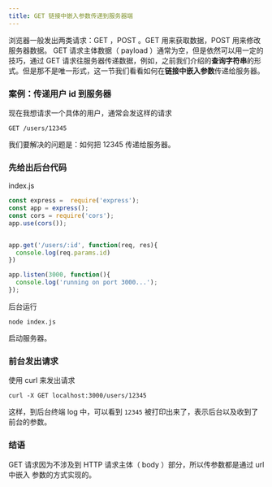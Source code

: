 ```yaml
---
title: GET 链接中嵌入参数传递到服务器端
---
```


浏览器一般发出两类请求：GET ，POST 。GET 用来获取数据，POST 用来修改服务器数据。
GET 请求主体数据（ payload ）通常为空，但是依然可以用一定的技巧，通过 GET 请求往服务器传递数据，例如，之前我们介绍的**查询字符串**的形式。但是那不是唯一形式，这一节我们看看如何在**链接中嵌入参数**传递给服务器。

### 案例：传递用户 id 到服务器

现在我想请求一个具体的用户，通常会发这样的请求

```
GET /users/12345
```

我们要解决的问题是：如何把 12345 传递给服务器。


### 先给出后台代码

index.js


```js
const express =  require('express');
const app = express();
const cors = require('cors');
app.use(cors());


app.get('/users/:id', function(req, res){
  console.log(req.params.id)
})

app.listen(3000, function(){
  console.log('running on port 3000...');
});
```

后台运行

```
node index.js
```

启动服务器。

### 前台发出请求

使用 curl 来发出请求

```
curl -X GET localhost:3000/users/12345
```

这样，到后台终端 log 中，可以看到 `12345` 被打印出来了，表示后台以及收到了前台的参数。


### 结语

GET 请求因为不涉及到 HTTP 请求主体（ body ）部分，所以传参数都是通过 url 中嵌入
参数的方式实现的。
